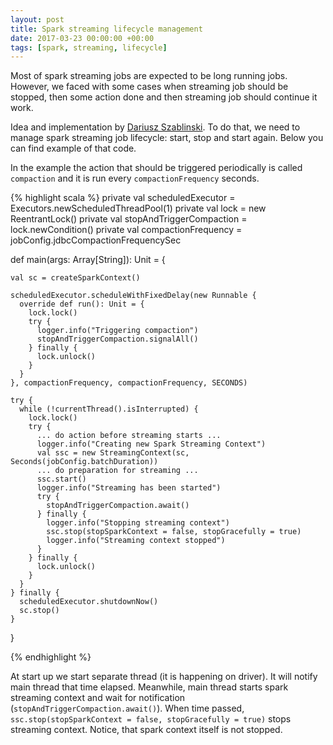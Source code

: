```yaml
---
layout: post
title: Spark streaming lifecycle management
date: 2017-03-23 00:00:00 +00:00
tags: [spark, streaming, lifecycle]
---
```


Most of spark streaming jobs are expected to be long running jobs. However, we faced with some cases when streaming job should be stopped, then some action done and then streaming job should continue it work. 

Idea and implementation by [Dariusz Szablinski](https://www.linkedin.com/in/daroo/).
To do that, we need to manage spark streaming job lifecycle: start, stop and start again. Below you can find example of that code.

In the example the action that should be triggered periodically is called `compaction` and it is run every `compactionFrequency` seconds. 

{% highlight scala %}
  private val scheduledExecutor = Executors.newScheduledThreadPool(1)
  private val lock = new ReentrantLock()
  private val stopAndTriggerCompaction = lock.newCondition()
  private val compactionFrequency = jobConfig.jdbcCompactionFrequencySec

  def main(args: Array[String]): Unit = {
    
    val sc = createSparkContext()

    scheduledExecutor.scheduleWithFixedDelay(new Runnable {
      override def run(): Unit = {
        lock.lock()
        try {
          logger.info("Triggering compaction")
          stopAndTriggerCompaction.signalAll()
        } finally {
          lock.unlock()
        }
      }
    }, compactionFrequency, compactionFrequency, SECONDS)

    try {
      while (!currentThread().isInterrupted) {
        lock.lock()
        try {
          ... do action before streaming starts ...
          logger.info("Creating new Spark Streaming Context")
          val ssc = new StreamingContext(sc, Seconds(jobConfig.batchDuration))
          ... do preparation for streaming ...
          ssc.start()
          logger.info("Streaming has been started")
          try {
            stopAndTriggerCompaction.await()
          } finally {
            logger.info("Stopping streaming context")
            ssc.stop(stopSparkContext = false, stopGracefully = true)
            logger.info("Streaming context stopped")
          }
        } finally {
          lock.unlock()
        }
      }
    } finally {
      scheduledExecutor.shutdownNow()
      sc.stop()
    }

  }
    
{% endhighlight %}

At start up we start  separate thread (it is happening on driver). It will notify main thread that time elapsed. Meanwhile, main thread starts spark streaming context and wait for notification (`stopAndTriggerCompaction.await()`). When time passed, `ssc.stop(stopSparkContext = false, stopGracefully = true)` stops streaming context. Notice, that spark context itself is not stopped. 

